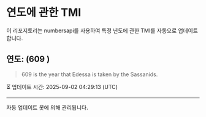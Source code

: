 
# 연도에 관한 TMI

이 리포지토리는 numbersapi를 사용하여 특정 년도에 관한 TMI를 자동으로 업데이트합니다.

## 연도: (609 )
> 609 is the year that Edessa is taken by the Sassanids.

⏳ 업데이트 시간: 2025-09-02 04:29:13 (UTC)

---
자동 업데이트 봇에 의해 관리됩니다.
